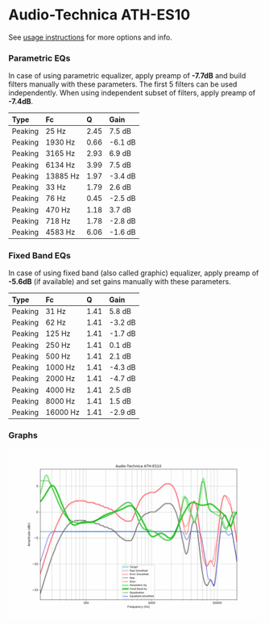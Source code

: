 # Audio-Technica ATH-ES10
See [usage instructions](https://github.com/jaakkopasanen/AutoEq#usage) for more options and info.

### Parametric EQs
In case of using parametric equalizer, apply preamp of **-7.7dB** and build filters manually
with these parameters. The first 5 filters can be used independently.
When using independent subset of filters, apply preamp of **-7.4dB**.

| Type    | Fc       |    Q | Gain    |
|:--------|:---------|:-----|:--------|
| Peaking | 25 Hz    | 2.45 | 7.5 dB  |
| Peaking | 1930 Hz  | 0.66 | -6.1 dB |
| Peaking | 3165 Hz  | 2.93 | 6.9 dB  |
| Peaking | 6134 Hz  | 3.99 | 7.5 dB  |
| Peaking | 13885 Hz | 1.97 | -3.4 dB |
| Peaking | 33 Hz    | 1.79 | 2.6 dB  |
| Peaking | 76 Hz    | 0.45 | -2.5 dB |
| Peaking | 470 Hz   | 1.18 | 3.7 dB  |
| Peaking | 718 Hz   | 1.78 | -2.8 dB |
| Peaking | 4583 Hz  | 6.06 | -1.6 dB |

### Fixed Band EQs
In case of using fixed band (also called graphic) equalizer, apply preamp of **-5.6dB**
(if available) and set gains manually with these parameters.

| Type    | Fc       |    Q | Gain    |
|:--------|:---------|:-----|:--------|
| Peaking | 31 Hz    | 1.41 | 5.8 dB  |
| Peaking | 62 Hz    | 1.41 | -3.2 dB |
| Peaking | 125 Hz   | 1.41 | -1.7 dB |
| Peaking | 250 Hz   | 1.41 | 0.1 dB  |
| Peaking | 500 Hz   | 1.41 | 2.1 dB  |
| Peaking | 1000 Hz  | 1.41 | -4.3 dB |
| Peaking | 2000 Hz  | 1.41 | -4.7 dB |
| Peaking | 4000 Hz  | 1.41 | 2.5 dB  |
| Peaking | 8000 Hz  | 1.41 | 1.5 dB  |
| Peaking | 16000 Hz | 1.41 | -2.9 dB |

### Graphs
![](./Audio-Technica%20ATH-ES10.png)